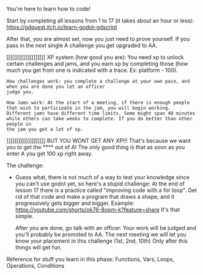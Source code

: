 You're here to learn how to code!

Start by completing all lessons from 1 to 17 (it takes about an hour or less): 
https://gdquest.itch.io/learn-godot-gdscript

After that, you are almost set, now you just need to prove yourself. If you pass in the next single A challenge you get upgraded to AA.

[[[[[[[[[[[[[[[[[[[[
    XP system (how good you are): You need xp to unlock certain challenges and jams, and you earn xp by completing those (how much you get from one is
    indicated with a trace. Ex: platform - 100).

    How challenges work: you complete a challenge at your own pace, and when you are done you let an officer
    judge you.

    How Jams work: At the start of a meeting, if there is enough people that wish to participate in the jam, you will begin working. 
    Different jams have different time limits. Some might span 40 minutes while others can take weeks to complete. If you do better than other people in
    the jam you get a lot of xp.
]]]]]]]]]]]]]]]]]]]]
BUT YOU WONT GET ANY XP!!! That's because we want you to get the **** out of A! The only good thing is that as soon as you enter A you get 100 xp right away. 


The challenge:
 - Guess what, there is not much of a way to test your knowledge since you can't use godot yet, so here's a stupid challenge:
   At the end of lesson 17 there is a practice called "improving code with a for loop". Get rid of that code and make a program
   that draws a shape, and it progressively gets bigger and bigger. 
   Example: https://youtube.com/shorts/ok76-8opm-k?feature=share
   It's that simple.

   After you are done, go talk with an officer. Your work will be judged and you'll probably be promoted to AA. The next meeting we will
   let you know your placement in this challenge (1st, 2nd, 10th)
   Only after this things will get fun.









Reference for stuff you learn in this phase:
Functions, Vars, Loops, Operations, Conditions